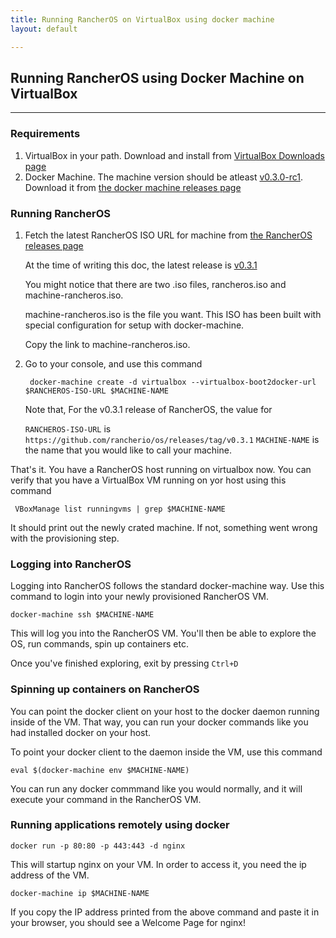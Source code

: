 ```yaml
---
title: Running RancherOS on VirtualBox using docker machine
layout: default

---
```


## Running RancherOS using Docker Machine on VirtualBox
---

### Requirements

1. VirtualBox in your path. Download and install from [VirtualBox Downloads page](https://www.virtualbox.org/wiki/Downloads)
2. Docker Machine. The machine version should be atleast [v0.3.0-rc1](https://github.com/docker/machine/releases/tag/v0.3.0-rc1). Download it from [the docker machine releases page](https://github.com/docker/machine/releases)

### Running RancherOS

1. Fetch the latest RancherOS ISO URL for machine from [the RancherOS releases page](https://github.com/rancherio/os/releases)

    At the time of writing this doc, the latest release is [v0.3.1](https://github.com/rancherio/os/releases/tag/v0.3.1)

    You might notice that there are two .iso files, rancheros.iso and machine-rancheros.iso.

    machine-rancheros.iso is the file you want. This ISO has been built with special configuration for setup with docker-machine.

    Copy the link to machine-rancheros.iso.

2. Go to your console, and use this command


        docker-machine create -d virtualbox --virtualbox-boot2docker-url $RANCHEROS-ISO-URL $MACHINE-NAME


    Note that, For the v0.3.1 release of RancherOS, the value for 
    
    ```RANCHEROS-ISO-URL``` is ```https://github.com/rancherio/os/releases/tag/v0.3.1```
    ```MACHINE-NAME``` is the name that you would like to call your machine. 

That's it. You have a RancherOS host running on virtualbox now. You can verify that you have a VirtualBox VM running on yor host using this command

``` VBoxManage list runningvms | grep $MACHINE-NAME```

It should print out the newly crated machine. If not, something went wrong with the provisioning step.

### Logging into RancherOS

Logging into RancherOS follows the standard docker-machine way. Use this command to login into your newly provisioned RancherOS VM.

```docker-machine ssh $MACHINE-NAME```

This will log you into the RancherOS VM. You'll then be able to explore the OS, run commands, spin up containers etc.

Once you've finished exploring, exit by pressing `Ctrl+D`

### Spinning up containers on RancherOS

You can point the docker client on your host to the docker daemon running inside of the VM. That way, you can run your docker commands like you had installed docker on your host. 

To point your docker client to the daemon inside the VM, use this command

```eval $(docker-machine env $MACHINE-NAME)```

You can run any docker commmand like you would normally, and it will execute your command in the RancherOS VM. 

### Running applications remotely using docker

```docker run -p 80:80 -p 443:443 -d nginx```

This will startup nginx on your VM. In order to access it, you need the ip address of the VM.

```docker-machine ip $MACHINE-NAME```

If you copy the IP address printed from the above command and paste it in your browser, you should see a Welcome Page for nginx!

